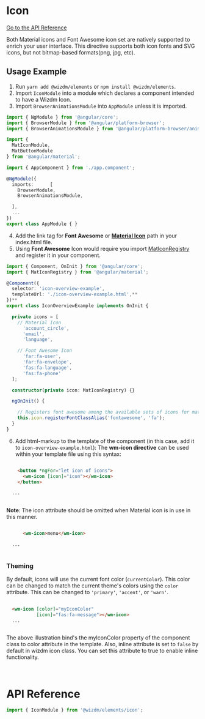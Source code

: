 <!-- toc: reference.json -->

# Icon

[Go to the API Reference](#api-reference)

Both Material icons and Font Awesome icon set are natively supported to enrich your user interface. This directive supports both icon fonts and SVG icons, but not bitmap-based formats(png, jpg, etc). 


## Usage Example

1. Run `yarn add @wizdm/elements` or `npm install @wizdm/elements`.
2. Import `IconModule` into a module which declares a component intended to have a Wizdm Icon.
3. Import `BrowserAnimationsModule` into `AppModule`  unless it is imported.
```typescript
import { NgModule } from '@angular/core';
import { BrowserModule } from '@angular/platform-browser';
import { BrowserAnimationsModule } from '@angular/platform-browser/animations';

import {
  MatIconModule,
  MatButtonModule
} from '@angular/material';

import { AppComponent } from './app.component';

@NgModule({
  imports:      [   
    BrowserModule, 
    BrowserAnimationsModule,

  ],
  ...
})
export class AppModule { }


```
4. Add the link tag for **Font Awesome**  or [**Material Icon**](https://google.github.io/material-design-icons/#icon-font-for-the-web) path in your index.html file.
5. Using **Font Awesome** Icon would require you import [MatIconRegistry](https://material.angular.io/components/icon/overview#registering-icons) and register it in your component.

```typescript
import { Component, OnInit } from '@angular/core';
import { MatIconRegistry } from '@angular/material';

@Component({
  selector: 'icon-overview-example',
  templateUrl: './icon-overview-example.html',**
})**
export class IconOverviewExample implements OnInit { 

  private icons = [
    // Material Icon 
      'account_circle',
      'email',
      'language',

    // Font Awesome Icon
      'far:fa-user',
      'far:fa-envelope',
      'fas:fa-language',
      'fas:fa-phone'
  ];

  constructor(private icon: MatIconRegistry) {}

  ngOnInit() {

    // Registers font awesome among the available sets of icons for mat-icon component
    this.icon.registerFontClassAlias('fontawesome', 'fa');
  }
}


``` 

6. Add html-markup to the template of the component (in this case, add it to `icon-overview-example.html`):
The **wm-icon directive** can be used within your template file using this syntax:

```html

    <button *ngFor="let icon of icons">
      <wm-icon [icon]="icon"></wm-icon>
    </button>

  ...
  
```

**Note**:  The icon attribute should be omitted when Material icon is in use in this manner.

```html

      <wm-icon>menu</wm-icon>

  ...
  
```

### Theming
By default, icons will use the current font color (`currentColor`). This color can be changed to
match the current theme's colors using the `color` attribute. This can be changed to
`'primary'`, `'accent'`, or `'warn'`.


```html
 
  <wm-icon [color]="myIconColor"
           [icon]="fas:fa-message"></wm-icon>
  ...
  
```
The above illustration bind's the myIconColor property of the component class to color attribute in the template.
Also, inline attribute is set to `false` by default in wizdm icon class. You can set this attribute to true to enable inline functionality.

&nbsp;

# API Reference

```typescript
import { IconModule } from '@wizdm/elements/icon';
```

